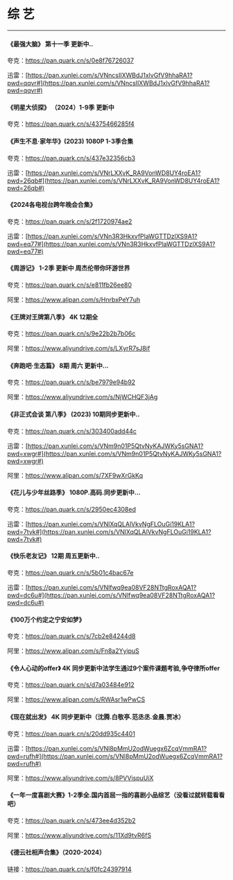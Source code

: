 # 综 艺

----

#### 《最强大脑》 第十一季 更新中..

夸克：<https://pan.quark.cn/s/0e8f76726037>

迅雷：[https://pan.xunlei.com/s/VNncsIIXWBdJ1xlvGfV9hhaRA1?pwd=qqvr#](https://pan.xunlei.com/s/VNncsIIXWBdJ1xlvGfV9hhaRA1?pwd=qqvr#)

#### 《明星大侦探》 （2024）1-9季 更新中

夸克：<https://pan.quark.cn/s/4375466285f4>

#### 《声生不息·家年华》(2023) 1080P 1-3季合集

夸克：<https://pan.quark.cn/s/437e32356cb3>

迅雷：[https://pan.xunlei.com/s/VNrLXXvK_RA9VonWD8UY4roEA1?pwd=26qb#](https://pan.xunlei.com/s/VNrLXXvK_RA9VonWD8UY4roEA1?pwd=26qb#)

#### 《2024各电视台跨年晚会合集》

夸克：<https://pan.quark.cn/s/2f1720974ae2>

迅雷：[https://pan.xunlei.com/s/VNn3R3HkxvfPlaWGTTDzlXS9A1?pwd=eq77#](https://pan.xunlei.com/s/VNn3R3HkxvfPlaWGTTDzlXS9A1?pwd=eq77#)

#### 《周游记》 1-2季 更新中 周杰伦带你环游世界

夸克：<https://pan.quark.cn/s/e811fb26ee80>

阿里：<https://www.alipan.com/s/HnrbxPeY7uh>

#### 《王牌对王牌第八季》 4K 12期全

夸克：<https://pan.quark.cn/s/9e22b2b7b06c>

阿里：<https://www.aliyundrive.com/s/LXyrR7sJ8if>

#### 《奔跑吧·生态篇》 8期 周六 更新中...

夸克：<https://pan.quark.cn/s/be7979e94b92>

阿里：<https://www.aliyundrive.com/s/NjWCHQF3jAg>

#### 《非正式会谈 第八季》 (2023) 10期同步更新中..

夸克：<https://pan.quark.cn/s/303400add44c>

迅雷：[https://pan.xunlei.com/s/VNm9n01P5QtvNyKAJWKy5sGNA1?pwd=xwgr#](https://pan.xunlei.com/s/VNm9n01P5QtvNyKAJWKy5sGNA1?pwd=xwgr#)

阿里：<https://www.alipan.com/s/7XF9wXrGkKq>

#### 《花儿与少年丝路季》 1080P.高码.同步更新中...

夸克：<https://pan.quark.cn/s/2950ec4308ed>

迅雷：[https://pan.xunlei.com/s/VNlXqQLAlVkvNgFLOuGi19KLA1?pwd=7tvk#](https://pan.xunlei.com/s/VNlXqQLAlVkvNgFLOuGi19KLA1?pwd=7tvk#)

#### 《快乐老友记》 12期 周五更新中..

夸克：<https://pan.quark.cn/s/5b01c4bac67e>

迅雷：[https://pan.xunlei.com/s/VNlfwq9ea08VF28NTtgRoxAQA1?pwd=dc6u#](https://pan.xunlei.com/s/VNlfwq9ea08VF28NTtgRoxAQA1?pwd=dc6u#)

#### 《100万个约定之宁安如梦》

夸克：<https://pan.quark.cn/s/7cb2e84244d8>

阿里：<https://www.alipan.com/s/Fn8a2YyipuS>

#### 《令人心动的offer》 4K 同步更新中法学生通过9个案件课题考验,争夺律所offer

夸克：<https://pan.quark.cn/s/d7a03484e912>

阿里：<https://www.alipan.com/s/RWAsr1wPwCS>

#### 《现在就出发》 4K 同步更新中（沈腾.白敬亭.范丞丞.金晨.贾冰）

夸克：<https://pan.quark.cn/s/20dd935c4401>

迅雷：[https://pan.xunlei.com/s/VNl8pMmU2odWuegx6ZcqVmmRA1?pwd=rufh#](https://pan.xunlei.com/s/VNl8pMmU2odWuegx6ZcqVmmRA1?pwd=rufh#)

阿里：<https://www.aliyundrive.com/s/8PVVispuUiX>

#### 《一年一度喜剧大赛》1-2季全.国内首屈一指的喜剧小品综艺（没看过就转载看看吧）

夸克：<https://pan.quark.cn/s/473ee4d352b2>

阿里：<https://www.aliyundrive.com/s/11Xd9tvR6fS>

#### 《德云社相声合集》（2020-2024）

链接：<https://pan.quark.cn/s/f0fc24397914>
